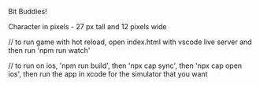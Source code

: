 Bit Buddies!




Character in pixels - 27 px tall and 12 pixels wide



// to run game with hot reload, open index.html with vscode live server and then run 'npm run watch'

// to run on ios, 'npm run build', then 'npx cap sync', then 'npx cap open ios', then run the app in xcode for the simulator that you want
